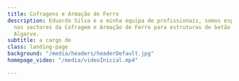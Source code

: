 ```yaml
---
title: Cofragens e Armação de Ferro
description: Eduardo Silva e a minha equipa de profissionais, somos especialistas
  nos sectores da Cofragem e Armação de Ferro para estruturas de betão armado, no
  Algarve.
subtitle: a cargo de
class: landing-page
background: "/media/headers/headerDefault.jpg"
homepage_video: "/media/videoInicial.mp4"

---
```


